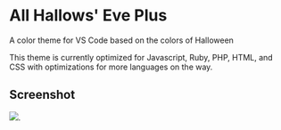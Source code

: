 # All Hallows' Eve Plus
A color theme for VS Code based on the colors of Halloween

This theme is currently optimized for Javascript, Ruby, PHP, HTML, and CSS with optimizations for more languages on the way.

## Screenshot
![](https://raw.githubusercontent.com/konapun/vscode_all-hallows-eve-plus/master/screenshot.png).
